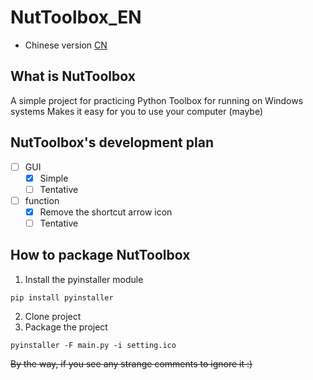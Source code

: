 # NutToolbox_EN

- Chinese version [CN](NutToolbox_CN.md)

## What is NutToolbox
A simple project for practicing Python
Toolbox for running on Windows systems
Makes it easy for you to use your computer (maybe)

## NutToolbox's development plan
- [ ] GUI
  - [x] Simple
  - [ ] Tentative

- [ ] function
  - [x] Remove the shortcut arrow icon
  - [ ] Tentative

## How to package NutToolbox
1. Install the pyinstaller module
```
pip install pyinstaller
```
2. Clone project
3. Package the project
```
pyinstaller -F main.py -i setting.ico
```

~~By the way, if you see any strange comments to ignore it :)~~
